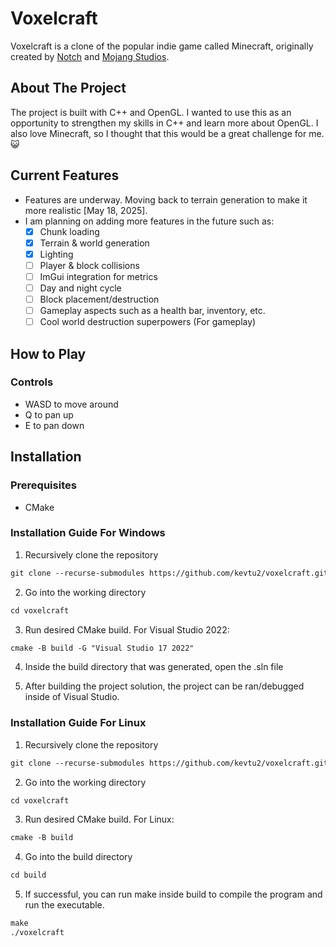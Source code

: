 # Voxelcraft
Voxelcraft is a clone of the popular indie game called Minecraft, originally created by [Notch](https://x.com/notch?ref_src=twsrc%5Egoogle%7Ctwcamp%5Eserp%7Ctwgr%5Eauthor) and [Mojang Studios](https://www.minecraft.net/en-us/article/meet-mojang-studios).

## About The Project
The project is built with C++ and OpenGL. I wanted to use this as an opportunity to strengthen my skills in C++ and learn more about OpenGL. I also love Minecraft, so I thought that this would be a great challenge for me. 😺
## Current Features
* Features are underway. Moving back to terrain generation to make it more realistic [May 18, 2025].
* I am planning on adding more features in the future such as:
  - [x] Chunk loading
  - [x] Terrain & world generation
  - [x] Lighting
  - [ ] Player & block collisions
  - [ ] ImGui integration for metrics
  - [ ] Day and night cycle
  - [ ] Block placement/destruction
  - [ ] Gameplay aspects such as a health bar, inventory, etc.
  - [ ] Cool world destruction superpowers (For gameplay) 
 
## How to Play
### Controls
* WASD to move around
* Q to pan up
* E to pan down

## Installation

### Prerequisites
* CMake

### Installation Guide For Windows
1. Recursively clone the repository
```markdown
git clone --recurse-submodules https://github.com/kevtu2/voxelcraft.git
```
2. Go into the working directory
```markdown
cd voxelcraft
```
3. Run desired CMake build.
For Visual Studio 2022:
```markdown
cmake -B build -G "Visual Studio 17 2022"
```
4. Inside the build directory that was generated, open the .sln file

5. After building the project solution, the project can be ran/debugged inside of Visual Studio.

###  Installation Guide For Linux
1. Recursively clone the repository
```markdown
git clone --recurse-submodules https://github.com/kevtu2/voxelcraft.git
```
2. Go into the working directory
```markdown
cd voxelcraft
```
3. Run desired CMake build.
For Linux:
```markdown
cmake -B build
```
4. Go into the build directory
```markdown
cd build
```
5. If successful, you can run make inside build to compile the program and run the executable.
```markdown
make
./voxelcraft
```

